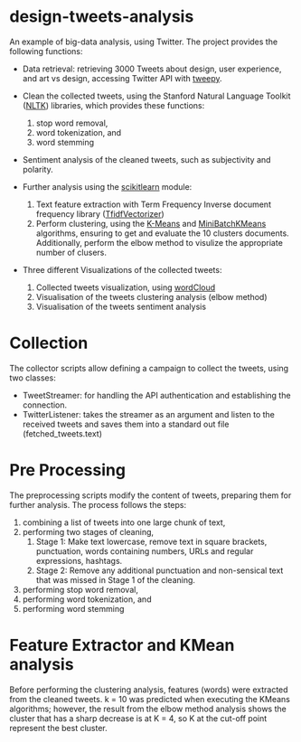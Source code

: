 # design-tweets-analysis

An example of big-data analysis, using Twitter. The project provides the following functions:

- Data retrieval: retrieving 3000 Tweets about design, user experience, and art vs design, accessing Twitter API with [tweepy](http://www.tweepy.org/).

- Clean the collected tweets, using the Stanford Natural Language Toolkit ([NLTK](http://www.nltk.org/)) libraries, which provides these functions:

  1. stop word removal,
  2. word tokenization, and
  3. word stemming

- Sentiment analysis of the cleaned tweets, such as subjectivity and polarity.

- Further analysis using the [scikitlearn](https://scikit-learn.org/stable/) module:

  1. Text feature extraction with Term Frequency Inverse document frequency library ([TfidfVectorizer](https://scikit-learn.org/stable/modules/generated/sklearn.feature_extraction.text.TfidfVectorizer.html))
  2. Perform clustering, using the [K-Means](https://scikit-learn.org/stable/modules/generated/sklearn.cluster.KMeans.html) and [MiniBatchKMeans](https://scikit-learn.org/stable/modules/generated/sklearn.cluster.MiniBatchKMeans.html) algorithms, ensuring to get and evaluate the 10 clusters documents. Additionally, perform the elbow method to visulize the appropriate number of clusers.

- Three different Visualizations of the collected tweets:
  1. Collected tweets visualization, using [wordCloud](https://pypi.org/project/wordcloud/)
  2. Visualisation of the tweets clustering analysis (elbow method)
  3. Visualisation of the tweets sentiment analysis

# Collection

The collector scripts allow defining a campaign to collect the tweets, using two classes:

- TweetStreamer: for handling the API authentication and establishing the connection.
- TwitterListener: takes the streamer as an argument and listen to the received tweets and saves them into a standard out file (fetched_tweets.text)

# Pre Processing

The preprocessing scripts modify the content of tweets, preparing them for further analysis. The process follows the steps:

1. combining a list of tweets into one large chunk of text,
2. performing two stages of cleaning,
   1. Stage 1: Make text lowercase, remove text in square brackets, punctuation, words containing numbers, URLs and regular expressions, hashtags.
   2. Stage 2: Remove any additional punctuation and non-sensical text that was missed in Stage 1 of the cleaning.
3. performing stop word removal,
4. performing word tokenization, and
5. performing word stemming

# Feature Extractor and KMean analysis

Before performing the clustering analysis, features (words) were extracted from the cleaned tweets. k = 10 was predicted when executing the KMeans algorithms; however, the result from the elbow method analysis shows the cluster that has a sharp decrease is at K = 4, so K at the cut-off point represent the best cluster.
